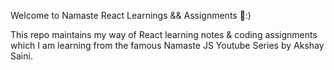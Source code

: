 Welcome to Namaste React Learnings && Assignments 🚀:)

This repo maintains my way of React learning notes & coding assignments which I am learning from the famous Namaste JS Youtube Series by Akshay Saini.

